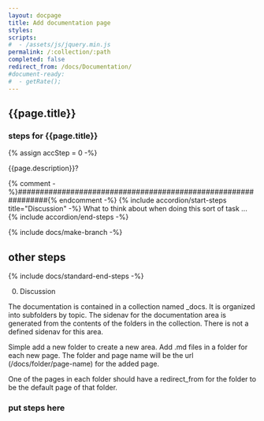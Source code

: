 ```yaml
---
layout: docpage
title: Add documentation page
styles:
scripts:
#  - /assets/js/jquery.min.js
permalink: /:collection/:path
completed: false
redirect_from: /docs/Documentation/
#document-ready:
#  - getRate();
---
```


## {{page.title}}

<h3 class="usa-sr-only">steps for {{page.title}}</h3>
{% assign accStep = 0 -%}

{{page.description}}?

{% comment -%}###############################################################{% endcomment -%}
{% include accordion/start-steps title="Discussion" -%}
What to think about when doing this sort of task ...
{% include accordion/end-steps -%}


{% include docs/make-branch -%}


## other steps

{% include docs/standard-end-steps -%}


0. Discussion

The documentation is contained in a collection named _docs.  It is organized into subfolders by topic.  The sidenav for the documentation area is generated from the contents of the folders in the collection.  There is not a defined sidenav for this area.

Simple add a new folder to create a new area.  Add .md files in a folder for each new page.  The folder and page name will be the url (/docs/folder/page-name) for the added page.

One of the pages in each folder should have a redirect_from for the folder to be the default page of that folder.

### put steps here
